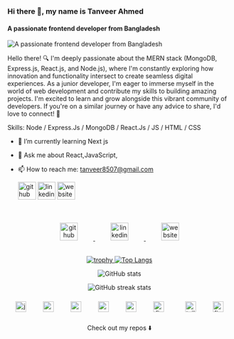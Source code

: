 ### Hi there 👋, my name is Tanveer Ahmed
#### A passionate frontend developer from Bangladesh
![A passionate frontend developer from Bangladesh](https://media.licdn.com/dms/image/D5616AQHZYPnyxYH21g/profile-displaybackgroundimage-shrink_350_1400/0/1719859422287?e=1725494400&v=beta&t=xgHjWWMMHj51-c7L5vkS7_fACW4Rrt6OvqnXCeM97kk)

Hello there! 🔍 I'm deeply passionate about the MERN stack (MongoDB, Express.js, React.js, and Node.js), where I'm constantly exploring how innovation and functionality intersect to create seamless digital experiences. As a junior developer, I'm eager to immerse myself in the world of web development and contribute my skills to building amazing projects. I'm excited to learn and grow alongside this vibrant community of developers. If you're on a similar journey or have any advice to share, I'd love to connect! 🚀

Skills: Node / Express.Js / MongoDB / React.Js / JS / HTML / CSS

- 🌱 I’m currently learning Next js 
- 💬 Ask me about React,JavaScript, 
- 📫 How to reach me:  tanveer8507@gmail.com 



  [<img src='https://cdn.jsdelivr.net/npm/simple-icons@3.0.1/icons/github.svg' alt='github' height='40'>](https://github.com/TanveerAhmed4545)  [<img src='https://cdn.jsdelivr.net/npm/simple-icons@3.0.1/icons/linkedin.svg' alt='linkedin' height='40'>](https://www.linkedin.com/in/www.linkedin.com/in/tanveerahmed45/)  [<img src='https://cdn.jsdelivr.net/npm/simple-icons@3.0.1/icons/icloud.svg' alt='website' height='40'>](https://tanveer-ahmed-portfolio-next.vercel.app/)

<div align="center">
  <a href="https://github.com/TanveerAhmed4545">
    <img src="https://cdn.jsdelivr.net/npm/simple-icons@3.0.1/icons/github.svg" alt="github" height="40" style="margin: 35px;" />
  </a>
  <a href="https://www.linkedin.com/in/tanveerahmed45/">
    <img src="https://cdn.jsdelivr.net/npm/simple-icons@3.0.1/icons/linkedin.svg" alt="linkedin" height="40" style="margin: 35px;" />
  </a>
  <a href="https://tanveer-ahmed-portfolio-next.vercel.app/">
    <img src="https://cdn.jsdelivr.net/npm/simple-icons@3.0.1/icons/icloud.svg" alt="website" height="40" style="margin: 35px;" />
  </a>
</div>





<!--
 [![trophy](https://github-profile-trophy.vercel.app/?username=TanveerAhmed4545)](https://github.com/ryo-ma/github-profile-trophy)
  [![Top Langs](https://github-readme-stats.vercel.app/api/top-langs/?username=TanveerAhmed4545)](https://github.com/anuraghazra/github-readme-stats)
-->
<div align="center">
  <a href="https://github.com/ryo-ma/github-profile-trophy">
    <img src="https://github-profile-trophy.vercel.app/?username=TanveerAhmed4545" alt="trophy" />
  </a>
  <a href="https://github.com/anuraghazra/github-readme-stats">
    <img src="https://github-readme-stats.vercel.app/api/top-langs/?username=TanveerAhmed4545" alt="Top Langs" />
  </a>
</div>
<div align="center">
 

![GitHub stats](https://github-readme-stats.vercel.app/api?username=TanveerAhmed4545&show_icons=true)  

![GitHub streak stats](https://streak-stats.demolab.com/?user=TanveerAhmed4545)
</div>  

###

<div align="center">
  <img src="https://cdn.jsdelivr.net/gh/devicons/devicon/icons/javascript/javascript-original.svg" height="24" alt="javascript logo"  />
  <img width="30" />
  
  <img src="https://cdn.jsdelivr.net/gh/devicons/devicon/icons/nodejs/nodejs-original.svg" height="24" alt="nodejs logo"  />
  <img width="30" />
  <img src="https://cdn.jsdelivr.net/gh/devicons/devicon/icons/react/react-original.svg" height="24" alt="react logo"  />
  <img width="30" />
  <img src="https://cdn.jsdelivr.net/gh/devicons/devicon/icons/express/express-original.svg" height="24" alt="express logo"  />
  <img width="30" />
  <img src="https://cdn.jsdelivr.net/gh/devicons/devicon/icons/mongodb/mongodb-original.svg" height="24" alt="mongodb logo"  />
  <img width="30" />
  <img src="https://cdn.jsdelivr.net/gh/devicons/devicon/icons/firebase/firebase-plain.svg" height="24" alt="firebase logo"  />
 <img width="40" />
  <img src="https://cdn.jsdelivr.net/gh/devicons/devicon/icons/tailwindcss/tailwindcss-original-wordmark.svg" height="24" alt="tailwindcss logo"  />
 
  <img width="30" />
  <img src="https://cdn.jsdelivr.net/gh/devicons/devicon/icons/figma/figma-original.svg" height="24" alt="figma logo"  />
</div>

###
<p align="center">
Check out my repos ⬇️  
</p>


